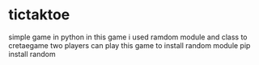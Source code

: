 # tictaktoe
simple game in python
in this game i used ramdom module and  class to cretaegame 
 two players can play this game
 to install random module
 pip install random

